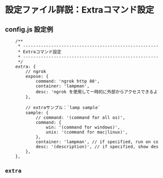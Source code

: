 
# 設定ファイル詳説：Extraコマンド設定

## config.js 設定例
<pre class="cmd">
    /**
     * ---------------------------------------------------------------
     * Extraコマンド設定
     * ---------------------------------------------------------------
     */
    extra: {
        // ngrok
        expose: {
            command: 'ngrok http 80',
            container: 'lampman',
            desc: 'ngrok を使用して一時的に外部からアクセスできるようにする'
        },

        // extraサンプル：`lamp sample`
        sample: {
            // command: '(command for all os)',
            command: {
                win: '(command for windows)',
                unix: '(command for mac|linux)',
            },
            container: 'lampman', // if specified, run on container.
            desc: '(description)', // if specified, show desc on `lamp --help`
        },
    },
</pre>

## `extra`
